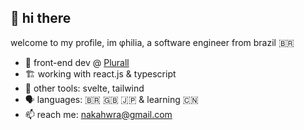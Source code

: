 ## 👋 hi there
welcome to my profile, im φhilia, a software engineer from brazil 🇧🇷

- 💼 front-end dev @ [Plurall](https://www.plurall.net/)
- 🏗️ working with react.js & typescript
- 🔨 other tools: svelte, tailwind
- 🗣️ languages: 🇧🇷 🇬🇧 🇯🇵 & learning 🇨🇳
- 📫 reach me: nakahwra@gmail.com

<!--
**nakahwra/nakahwra** is a ✨ _special_ ✨ repository because its `README.md` (this file) appears on your GitHub profile.

Here are some ideas to get you started:

- 🔭 I’m currently working on ...
- 🌱 I’m currently learning ...
- 👯 I’m looking to collaborate on ...
- 🤔 I’m looking for help with ...
- 💬 Ask me about ...
- 📫 How to reach me: ...
- 😄 Pronouns: ...
- ⚡ Fun fact: ...
-->
